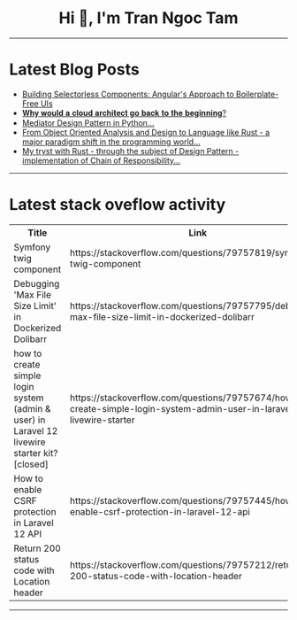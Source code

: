 <h1 align="center">Hi 👋, I'm Tran Ngoc Tam</h1>

---

# Latest Blog Posts 
<!-- BLOG-POST-LIST:START -->
- [Building Selectorless Components: Angular&#39;s Approach to Boilerplate-Free UIs](https://dev.to/karol_modelski/building-selectorless-components-angulars-approach-to-boilerplate-free-uis-i29)
- [𝐖𝐡𝐲 𝐰𝐨𝐮𝐥𝐝 𝐚 𝐜𝐥𝐨𝐮𝐝 𝐚𝐫𝐜𝐡𝐢𝐭𝐞𝐜𝐭 𝐠𝐨 𝐛𝐚𝐜𝐤 𝐭𝐨 𝐭𝐡𝐞 𝐛𝐞𝐠𝐢𝐧𝐧𝐢𝐧𝐠?](https://dev.to/figueroaeandres/-5agh)
- [Mediator Design Pattern in Python...](https://dev.to/sommukhopadhyay/mediator-design-pattern-in-python-4gm4)
- [From Object Oriented Analysis and Design to Language like Rust - a major paradigm shift in the programming world...](https://dev.to/sommukhopadhyay/from-object-oriented-analysis-and-design-to-language-like-rust-a-major-paradigm-shift-in-the-1fie)
- [My tryst with Rust - through the subject of Design Pattern - implementation of Chain of Responsibility...](https://dev.to/sommukhopadhyay/my-tryst-with-rust-through-the-subject-of-design-pattern-implementation-of-chain-of-3nk0)
<!-- BLOG-POST-LIST:END -->

---

# Latest stack oveflow activity
<table>
  <tr><th>Title</th><th>Link</th></tr>
  <!-- STACKOVERFLOW:START --><tr><td>Symfony twig component</td><td>https://stackoverflow.com/questions/79757819/symfony-twig-component</td></tr><tr><td>Debugging &#39;Max File Size Limit&#39; in Dockerized Dolibarr</td><td>https://stackoverflow.com/questions/79757795/debugging-max-file-size-limit-in-dockerized-dolibarr</td></tr><tr><td>how to create simple login system &lpar;admin &amp; user&rpar; in Laravel 12 livewire starter kit? [closed]</td><td>https://stackoverflow.com/questions/79757674/how-to-create-simple-login-system-admin-user-in-laravel-12-livewire-starter</td></tr><tr><td>How to enable CSRF protection in Laravel 12 API</td><td>https://stackoverflow.com/questions/79757445/how-to-enable-csrf-protection-in-laravel-12-api</td></tr><tr><td>Return 200 status code with Location header</td><td>https://stackoverflow.com/questions/79757212/return-200-status-code-with-location-header</td></tr><!-- STACKOVERFLOW:END -->
</table>

---


